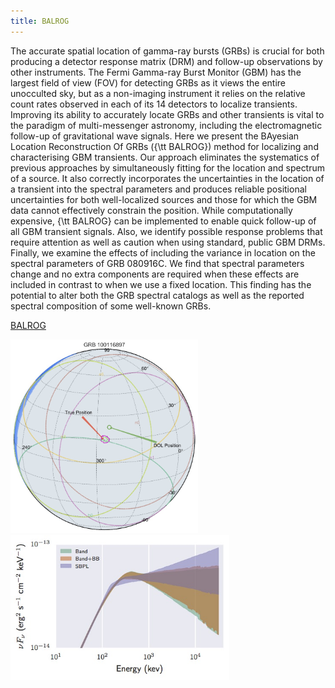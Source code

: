 ```yaml
---
title: BALROG
---
```


The accurate spatial location of gamma-ray bursts (GRBs) is crucial for both producing a detector response matrix (DRM) and follow-up observations by other instruments. The Fermi Gamma-ray Burst Monitor (GBM) has the largest field of view (FOV) for detecting GRBs as it views the entire unocculted sky, but as a non-imaging instrument it relies on the relative count rates observed in each of its 14 detectors to localize transients. Improving its ability to accurately locate GRBs and other transients is vital to the paradigm of multi-messenger astronomy, including the electromagnetic follow-up of gravitational wave signals. Here we present the BAyesian Location Reconstruction Of GRBs ({\tt BALROG}) method for localizing and characterising GBM transients. Our approach eliminates the systematics of previous approaches by simultaneously fitting for the location and spectrum of a source. It also correctly incorporates the uncertainties in the location of a transient into the spectral parameters and produces reliable positional uncertainties for both well-localized sources and those for which the GBM data cannot effectively constrain the position. While computationally expensive, {\tt BALROG} can be implemented to enable quick follow-up of all GBM transient signals. Also, we identify possible response problems that require attention as well as caution when using standard, public GBM DRMs. Finally, we examine the effects of including the variance in location on the spectral parameters of GRB 080916C. We find that spectral parameters change and no extra components are required when these effects are included in contrast to when we use a fixed location. This finding has the potential to alter both the GRB spectral catalogs as well as the reported spectral composition of some well-known GRBs.

[BALROG](https://arxiv.org/abs/1610.07385)


<img src="/assets/images/balrog_ex.jpg" alt="Drawing" style="width: 300px;"/> <img src="/assets/images/speccomp-int.jpg" alt="Drawing" style="width: 350px;"/>
